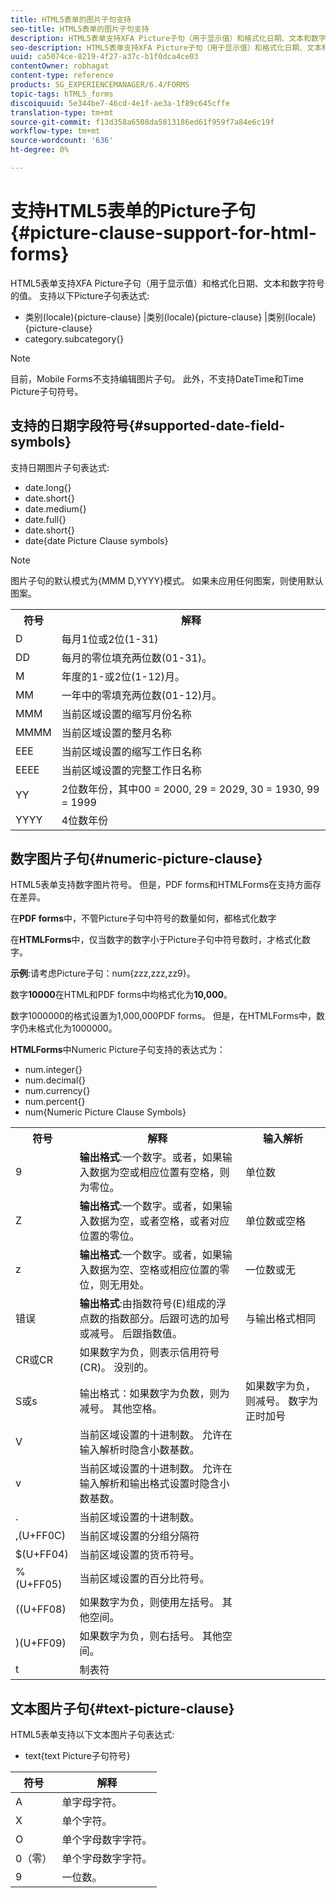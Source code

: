```yaml
---
title: HTML5表单的图片子句支持
seo-title: HTML5表单的图片子句支持
description: HTML5表单支持XFA Picture子句（用于显示值）和格式化日期、文本和数字符号的值。
seo-description: HTML5表单支持XFA Picture子句（用于显示值）和格式化日期、文本和数字符号的值。
uuid: ca5074ce-8219-4f27-a37c-b1f0dca4ce03
contentOwner: robhagat
content-type: reference
products: SG_EXPERIENCEMANAGER/6.4/FORMS
topic-tags: hTML5_forms
discoiquuid: 5e344be7-46cd-4e1f-ae3a-1f89c645cffe
translation-type: tm+mt
source-git-commit: f13d358a6508da5813186ed61f959f7a84e6c19f
workflow-type: tm+mt
source-wordcount: '636'
ht-degree: 0%

---
```



# 支持HTML5表单的Picture子句{#picture-clause-support-for-html-forms}

HTML5表单支持XFA Picture子句（用于显示值）和格式化日期、文本和数字符号的值。 支持以下Picture子句表达式:

* 类别(locale){picture-clause} |类别(locale){picture-clause} |类别(locale){picture-clause}
* category.subcategory{}

>[!NOTE]
>
>目前，Mobile Forms不支持编辑图片子句。 此外，不支持DateTime和Time Picture子句符号。

## 支持的日期字段符号{#supported-date-field-symbols}

支持日期图片子句表达式:

* date.long{}
* date.short{}
* date.medium{}
* date.full{}
* date.short{}
* date{date Picture Clause symbols}

>[!NOTE]
>
>图片子句的默认模式为{MMM D,YYYY}模式。 如果未应用任何图案，则使用默认图案。

<table> 
 <tbody>
  <tr>
   <th><strong>符号</strong></th> 
   <th>解释</th> 
  </tr>
  <tr>
   <td>D</td> 
   <td>每月1位或2位(1-31)</td> 
  </tr>
  <tr>
   <td>DD</td> 
   <td>每月的零位填充两位数(01-31)。<br /> </td> 
  </tr>
  <tr>
   <td>M</td> 
   <td>年度的1-或2位(1-12)月。<br /> </td> 
  </tr>
  <tr>
   <td>MM</td> 
   <td>一年中的零填充两位数(01-12)月。<br /> </td> 
  </tr>
  <tr>
   <td>MMM</td> 
   <td>当前区域设置的缩写月份名称<br /> </td> 
  </tr>
  <tr>
   <td>MMMM</td> 
   <td>当前区域设置的整月名称<br /> </td> 
  </tr>
  <tr>
   <td>EEE</td> 
   <td>当前区域设置的缩写工作日名称<br /> </td> 
  </tr>
  <tr>
   <td>EEEE</td> 
   <td>当前区域设置的完整工作日名称<br /> </td> 
  </tr>
  <tr>
   <td>YY</td> 
   <td>2位数年份，其中00 = 2000, 29 = 2029, 30 = 1930, 99 = 1999<br /> </td> 
  </tr>
  <tr>
   <td>YYYY</td> 
   <td>4位数年份<br /> </td> 
  </tr>
 </tbody>
</table>

## 数字图片子句{#numeric-picture-clause}

HTML5表单支持数字图片符号。 但是，PDF forms和HTMLForms在支持方面存在差异。

在&#x200B;**PDF forms**&#x200B;中，不管Picture子句中符号的数量如何，都格式化数字

在&#x200B;**HTMLForms**&#x200B;中，仅当数字的数字小于Picture子句中符号数时，才格式化数字。

**示例**:请考虑Picture子句：num{zzz,zzz,zz9}。

数字&#x200B;**10000**&#x200B;在HTML和PDF forms中均格式化为&#x200B;**10,000**。

数字1000000的格式设置为1,000,000PDF forms。 但是，在HTMLForms中，数字仍未格式化为1000000。

**HTMLForms**&#x200B;中Numeric Picture子句支持的表达式为：

* num.integer{}
* num.decimal{}
* num.currency{}
* num.percent{}
* num{Numeric Picture Clause Symbols}

<table> 
 <tbody>
  <tr>
   <th><strong>符号</strong></th> 
   <th><strong>解释</strong></th> 
   <th>输入解析</th> 
  </tr>
  <tr>
   <td>9</td> 
   <td><strong>输出格式</strong>:一个数字。或者，如果输入数据为空或相应位置有空格，则为零位。<br /> </td> 
   <td>单位数</td> 
  </tr>
  <tr>
   <td>Z</td> 
   <td><strong>输出格式</strong>:一个数字。或者，如果输入数据为空，或者空格，或者对应位置的零位。<br /> </td> 
   <td>单位数或空格</td> 
  </tr>
  <tr>
   <td>z</td> 
   <td><strong>输出格式</strong>:一个数字。或者，如果输入数据为空、空格或相应位置的零位，则无用处。<br /> </td> 
   <td>一位数或无</td> 
  </tr>
  <tr>
   <td>错误</td> 
   <td><strong>输出格式</strong>:由指数符号(E)组成的浮点数的指数部分。后跟可选的加号或减号。 后跟指数值。<br /> </td> 
   <td>与输出格式相同</td> 
  </tr>
  <tr>
   <td>CR或CR<br /> </td> 
   <td>如果数字为负，则表示信用符号(CR)。 没别的。</td> 
   <td><br type="_moz" /> </td> 
  </tr>
  <tr>
   <td>S或s<br /> </td> 
   <td>输出格式：如果数字为负数，则为减号。 其他空格。<br /> </td> 
   <td>如果数字为负，则减号。 数字为正时加号</td> 
  </tr>
  <tr>
   <td>V</td> 
   <td>当前区域设置的十进制数。 允许在输入解析时隐含小数基数。</td> 
   <td><br type="_moz" /> </td> 
  </tr>
  <tr>
   <td>v</td> 
   <td>当前区域设置的十进制数。 允许在输入解析和输出格式设置时隐含小数基数。</td> 
   <td><br type="_moz" /> </td> 
  </tr>
  <tr>
   <td>.</td> 
   <td>当前区域设置的十进制数。</td> 
   <td><br type="_moz" /> </td> 
  </tr>
  <tr>
   <td>,(U+FF0C)</td> 
   <td>当前区域设置的分组分隔符</td> 
   <td><br type="_moz" /> </td> 
  </tr>
  <tr>
   <td>$(U+FF04)</td> 
   <td>当前区域设置的货币符号。</td> 
   <td><br type="_moz" /> </td> 
  </tr>
  <tr>
   <td>%(U+FF05)</td> 
   <td>当前区域设置的百分比符号。</td> 
   <td><br type="_moz" /> </td> 
  </tr>
  <tr>
   <td>((U+FF08)</td> 
   <td>如果数字为负，则使用左括号。 其他空间。</td> 
   <td><br type="_moz" /> </td> 
  </tr>
  <tr>
   <td>)(U+FF09)</td> 
   <td>如果数字为负，则右括号。 其他空间。</td> 
   <td><br type="_moz" /> </td> 
  </tr>
  <tr>
   <td>t</td> 
   <td>制表符</td> 
   <td><br type="_moz" /> </td> 
  </tr>
 </tbody>
</table>

## 文本图片子句{#text-picture-clause}

HTML5表单支持以下文本图片子句表达式:

* text{text Picture子句符号}

| **符号** | **解释** |
|---|---|
| A | 单字母字符。 |
| X | 单个字符。 |
| O | 单个字母数字字符。 |
| 0（零） | 单个字母数字字符。 |
| 9 | 一位数。 |

